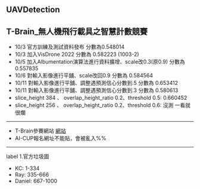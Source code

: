 UAVDetection
---
T-Brain_無人機飛行載具之智慧計數競賽
---
* 10/3 官方訓練及測試資料發布 分數為0.548014
* 10/3 加入VisDrone 2022 分數為 0.582223 (1003-2)
* 10/5 加入Albumentation演算法進行資料擴增、scale改0.3(原0.9) 分數為 0.557835
* 10/6 對輸入影像進行平舖、scale改回0.9 分數為 0.584564
* 10/11 對輸入影像進行平舖、調整遇預測信心分數到.5 分數為 0.653412
* 10/11 對輸入影像進行平舖、調整遇預測信心分數到.3 分數為 0.580613
* slice_height 384 、 overlap_height_ratio 0.2、threshold 0.5: 0.660452
* slice_height 256 、 overlap_height_ratio 0.2、threshold 0.6: 沒測 一看就很爛
---
* T-Brain參賽網站
[網站](https://tbrain.trendmicro.com.tw/Competitions/Details/25)
* AI-CUP報名網址不能貼，會被亂入%%
---
label
1.官方垃圾圖
  * KC: 	1-334
  * Ray: 	335-666
  * Daniel:	667-1000
